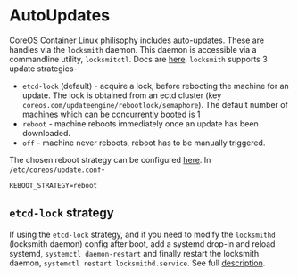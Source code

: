 # AutoUpdates
CoreOS Container Linux philisophy includes auto-updates. These are handles via the `locksmith` daemon. This daemon is accessible via a commandline utility, `locksmitctl`.
Docs are [here](https://github.com/coreos/locksmith).
`locksmith` supports 3 update strategies-
* `etcd-lock` (default) - acquire a lock, before rebooting the machine for an update. The lock is obtained from an ectd cluster (key `coreos.com/updateengine/rebootlock/semaphore`). The default number of machines which can be concurrently booted is [1](https://github.com/coreos/locksmith#maximum-semaphore)
* `reboot` - machine reboots immediately once an update has been downloaded.
* `off` - machine never reboots, reboot has to be manually triggered.

The chosen reboot strategy can be configured [here](https://github.com/coreos/locksmith#configuration).
In `/etc/coreos/update.conf`-
```
REBOOT_STRATEGY=reboot
```

## `etcd-lock` strategy
If using the `etcd-lock` strategy, and if you need to modify the `locksmithd` (locksmith daemon) config after boot, add a systemd drop-in and reload systemd, `systemctl daemon-restart` and finally restart the locksmith daemon, `systemctl restart locksmithd.service`. See full [description](https://coreos.com/os/docs/latest/using-systemd-drop-in-units.html).
